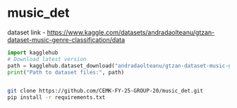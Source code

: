# music_det
dataset link - https://www.kaggle.com/datasets/andradaolteanu/gtzan-dataset-music-genre-classification/data


```python
import kagglehub
# Download latest version
path = kagglehub.dataset_download("andradaolteanu/gtzan-dataset-music-genre-classification")
print("Path to dataset files:", path)
```


```bash

git clone https://github.com/CEMK-FY-25-GROUP-20/music_det.git
pip install -r requirements.txt

```